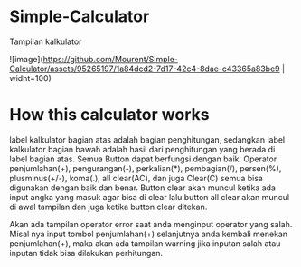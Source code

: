 # Simple-Calculator
Tampilan kalkulator

![image](https://github.com/Mourent/Simple-Calculator/assets/95265197/1a84dcd2-7d17-42c4-8dae-c43365a83be9 | widht=100)

# How this calculator works
label kalkulator bagian atas adalah bagian penghitungan, sedangkan label kalkulator bagian bawah adalah hasil dari penghitungan yang berada di label bagian atas. Semua Button dapat berfungsi dengan baik. Operator penjumlahan(+), pengurangan(-), perkalian(*), pembagian(/), persen(%), plusminus(+/-), koma(.), all clear(AC), dan juga Clear(C) semua bisa digunakan dengan baik dan benar. Button clear akan muncul ketika ada input angka yang masuk agar bisa di clear lalu button all clear akan muncul di awal tampilan dan juga ketika button clear ditekan.

Akan ada tampilan operator error saat anda menginput operator yang salah. Misal nya input tombol penjumlahan(+) selanjutnya anda kembali menekan penjumlahan(+), maka akan ada tampilan warning jika inputan salah atau inputan tidak bisa dilakukan perhitungan.
